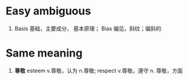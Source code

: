 # Easy ambiguous     
1. Basis 基础，主要成分， 基本原理；   Bias 偏见，斜纹；偏斜的      

# Same meaning   
1. <b>尊敬</b>   esteem v.尊敬，认为 n.尊敬;   respect v.尊敬，遵守 n. 尊敬，方面 
